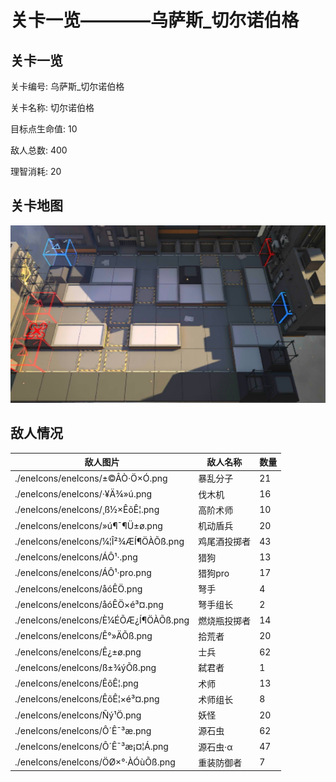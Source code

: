 # 关卡一览————乌萨斯_切尔诺伯格


## 关卡一览

关卡编号: 乌萨斯_切尔诺伯格

关卡名称: 切尔诺伯格

目标点生命值: 10

敌人总数: 400

理智消耗: 20


## 关卡地图
![乌萨斯_切尔诺伯格](./oprMap/乌萨斯_切尔诺伯格.png)

## 敌人情况

| 敌人图片 | 敌人名称 | 数量  |
|---------|-----|-----|
| ./eneIcons/eneIcons/±©ÂÒ·Ö×Ó.png| 暴乱分子  |   21  |
| ./eneIcons/eneIcons/·¥Ä¾»ú.png| 伐木机  |   16  |
| ./eneIcons/eneIcons/¸ß½×ÊõÊ¦.png| 高阶术师  |   10  |
| ./eneIcons/eneIcons/»ú¶¯¶Ü±ø.png| 机动盾兵  |   20  |
| ./eneIcons/eneIcons/¼¦Î²¾ÆÍ¶ÖÀÕß.png| 鸡尾酒投掷者  |   43  |
| ./eneIcons/eneIcons/ÁÔ¹·.png| 猎狗  |   13  |
| ./eneIcons/eneIcons/ÁÔ¹·pro.png| 猎狗pro  |   17  |
| ./eneIcons/eneIcons/åóÊÖ.png| 弩手  |   4  |
| ./eneIcons/eneIcons/åóÊÖ×é³¤.png| 弩手组长  |   2  |
| ./eneIcons/eneIcons/È¼ÉÕÆ¿Í¶ÖÀÕß.png| 燃烧瓶投掷者  |   14  |
| ./eneIcons/eneIcons/Ê°»ÄÕß.png| 拾荒者  |   20  |
| ./eneIcons/eneIcons/Ê¿±ø.png| 士兵  |   62  |
| ./eneIcons/eneIcons/ß±¾ýÕß.png| 弑君者  |   1  |
| ./eneIcons/eneIcons/ÊõÊ¦.png| 术师  |   13  |
| ./eneIcons/eneIcons/ÊõÊ¦×é³¤.png| 术师组长  |   8  |
| ./eneIcons/eneIcons/Ñý¹Ö.png| 妖怪  |   20  |
| ./eneIcons/eneIcons/Ô´Ê¯³æ.png| 源石虫  |   62  |
| ./eneIcons/eneIcons/Ô´Ê¯³æ¡¤¦Á.png| 源石虫·α  |   47  |
| ./eneIcons/eneIcons/ÖØ×°·ÀÓùÕß.png| 重装防御者  |   7  |
